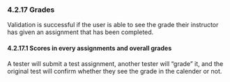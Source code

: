 ### 4.2.17 Grades

Validation is successful if the user is able to see the grade their instructor has given an assignment that has been completed.

#### 4.2.17.1 Scores in every assignments and overall grades

A tester will submit a test assignment, another tester will “grade” it, and the original test  will confirm whether they see the grade in the calender or not.

